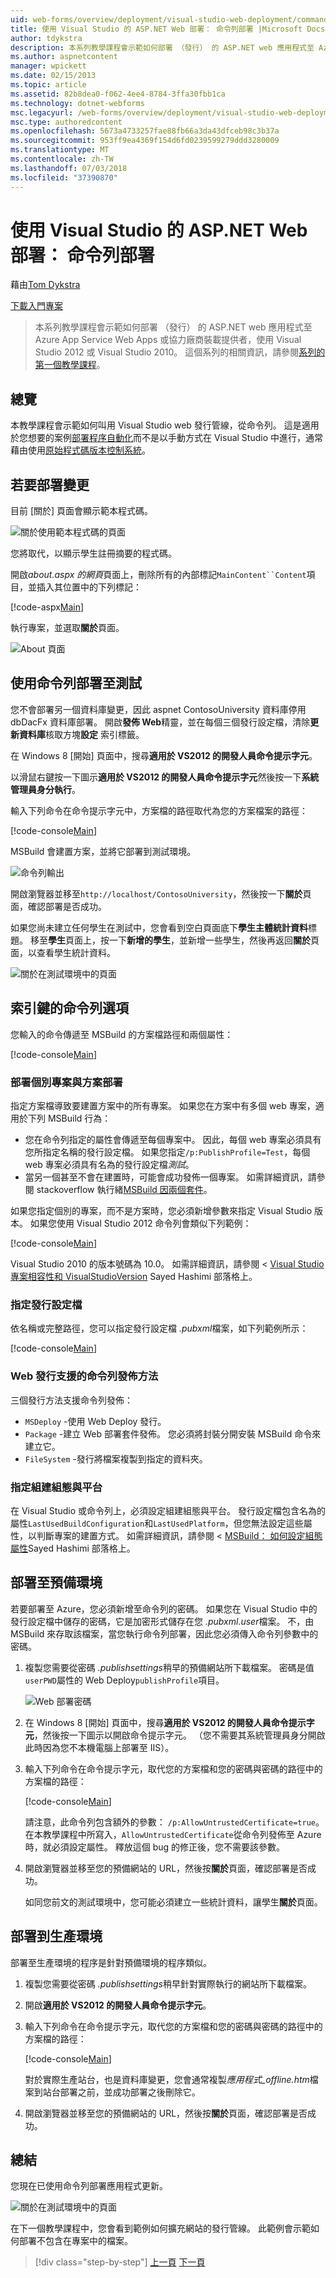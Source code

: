 ```yaml
---
uid: web-forms/overview/deployment/visual-studio-web-deployment/command-line-deployment
title: 使用 Visual Studio 的 ASP.NET Web 部署： 命令列部署 |Microsoft Docs
author: tdykstra
description: 本系列教學課程會示範如何部署 （發行） 的 ASP.NET web 應用程式至 Azure App Service Web Apps 或協力廠商裝載提供者，使用...
ms.author: aspnetcontent
manager: wpickett
ms.date: 02/15/2013
ms.topic: article
ms.assetid: 82b8dea0-f062-4ee4-8784-3ffa30fbb1ca
ms.technology: dotnet-webforms
msc.legacyurl: /web-forms/overview/deployment/visual-studio-web-deployment/command-line-deployment
msc.type: authoredcontent
ms.openlocfilehash: 5673a4733257fae88fb66a3da43dfceb98c3b37a
ms.sourcegitcommit: 953ff9ea4369f154d6fd0239599279ddd3280009
ms.translationtype: MT
ms.contentlocale: zh-TW
ms.lasthandoff: 07/03/2018
ms.locfileid: "37390870"
---
```

<a name="aspnet-web-deployment-using-visual-studio-command-line-deployment"></a>使用 Visual Studio 的 ASP.NET Web 部署： 命令列部署
====================
藉由[Tom Dykstra](https://github.com/tdykstra)

[下載入門專案](http://go.microsoft.com/fwlink/p/?LinkId=282627)

> 本系列教學課程會示範如何部署 （發行） 的 ASP.NET web 應用程式至 Azure App Service Web Apps 或協力廠商裝載提供者，使用 Visual Studio 2012 或 Visual Studio 2010。 這個系列的相關資訊，請參閱[系列的第一個教學課程](introduction.md)。


## <a name="overview"></a>總覽

本教學課程會示範如何叫用 Visual Studio web 發行管線，從命令列。 這是適用於您想要的案例[部署程序自動化](../../../../aspnet/overview/developing-apps-with-windows-azure/building-real-world-cloud-apps-with-windows-azure/continuous-integration-and-continuous-delivery.md)而不是以手動方式在 Visual Studio 中進行，通常藉由使用[原始程式碼版本控制系統](../../../../aspnet/overview/developing-apps-with-windows-azure/building-real-world-cloud-apps-with-windows-azure/source-control.md)。

## <a name="make-a-change-to-deploy"></a>若要部署變更

目前 [關於] 頁面會顯示範本程式碼。

![關於使用範本程式碼的頁面](command-line-deployment/_static/image1.png)

您將取代，以顯示學生註冊摘要的程式碼。

開啟*about.aspx 的網頁*頁面上，刪除所有的內部標記`MainContent``Content`項目，並插入其位置中的下列標記：

[!code-aspx[Main](command-line-deployment/samples/sample1.aspx)]

執行專案，並選取**關於**頁面。

![About 頁面](command-line-deployment/_static/image2.png)

## <a name="deploy-to-test-by-using-the-command-line"></a>使用命令列部署至測試

您不會部署另一個資料庫變更，因此 aspnet ContosoUniversity 資料庫停用 dbDacFx 資料庫部署。 開啟**發佈 Web**精靈，並在每個三個發行設定檔，清除**更新資料庫**核取方塊**設定** 索引標籤。

在 Windows 8 [開始] 頁面中，搜尋**適用於 VS2012 的開發人員命令提示字元**。

以滑鼠右鍵按一下圖示**適用於 VS2012 的開發人員命令提示字元**然後按一下**系統管理員身分執行**。

輸入下列命令在命令提示字元中，方案檔的路徑取代為您的方案檔案的路徑：

[!code-console[Main](command-line-deployment/samples/sample2.cmd)]

MSBuild 會建置方案，並將它部署到測試環境。

![命令列輸出](command-line-deployment/_static/image3.png)

開啟瀏覽器並移至`http://localhost/ContosoUniversity`，然後按一下**關於**頁面，確認部署是否成功。

如果您尚未建立任何學生在測試中，您會看到空白頁面底下**學生主體統計資料**標題。 移至**學生**頁面上，按一下**新增的學生**，並新增一些學生，然後再返回**關於**頁面，以查看學生統計資料。

![關於在測試環境中的頁面](command-line-deployment/_static/image4.png)

## <a name="key-command-line-options"></a>索引鍵的命令列選項

您輸入的命令傳遞至 MSBuild 的方案檔路徑和兩個屬性：

[!code-console[Main](command-line-deployment/samples/sample3.cmd)]

### <a name="deploying-the-solution-versus-deploying-individual-projects"></a>部署個別專案與方案部署

指定方案檔導致要建置方案中的所有專案。 如果您在方案中有多個 web 專案，適用於下列 MSBuild 行為：

- 您在命令列指定的屬性會傳遞至每個專案中。 因此，每個 web 專案必須具有您所指定名稱的發行設定檔。 如果您指定`/p:PublishProfile=Test`，每個 web 專案必須具有名為的發行設定檔*測試*。
- 當另一個甚至不會在建置時，可能會成功發佈一個專案。 如需詳細資訊，請參閱 stackoverflow 執行緒[MSBuild 因兩個套件](http://stackoverflow.com/questions/14226451/msbuild-fails-with-two-packages)。

如果您指定個別的專案，而不是方案時，您必須新增參數來指定 Visual Studio 版本。 如果您使用 Visual Studio 2012 命令列會類似下列範例：

[!code-console[Main](command-line-deployment/samples/sample4.cmd?highlight=1)]

Visual Studio 2010 的版本號碼為 10.0。 如需詳細資訊，請參閱 < [Visual Studio 專案相容性和 VisualStudioVersion](http://sedodream.com/2012/08/19/VisualStudioProjectCompatabilityAndVisualStudioVersion.aspx) Sayed Hashimi 部落格上。

### <a name="specifying-the-publish-profile"></a>指定發行設定檔

依名稱或完整路徑，您可以指定發行設定檔 *.pubxml*檔案，如下列範例所示：

[!code-console[Main](command-line-deployment/samples/sample5.cmd?highlight=1)]

### <a name="web-publish-methods-supported-for-command-line-publishing"></a>Web 發行支援的命令列發佈方法

三個發行方法支援命令列發佈：

- `MSDeploy` -使用 Web Deploy 發行。
- `Package` -建立 Web 部署套件發佈。 您必須將封裝分開安裝 MSBuild 命令來建立它。
- `FileSystem` -發行將檔案複製到指定的資料夾。

### <a name="specifying-the-build-configuration-and-platform"></a>指定組建組態與平台

在 Visual Studio 或命令列上，必須設定組建組態與平台。 發行設定檔包含名為的屬性`LastUsedBuildConfiguration`和`LastUsedPlatform`，但您無法設定這些屬性，以判斷專案的建置方式。 如需詳細資訊，請參閱 < [MSBuild： 如何設定組態屬性](http://sedodream.com/2012/10/27/MSBuildHowToSetTheConfigurationProperty.aspx)Sayed Hashimi 部落格上。

## <a name="deploy-to-staging"></a>部署至預備環境

若要部署至 Azure，您必須新增至命令列的密碼。 如果您在 Visual Studio 中的發行設定檔中儲存的密碼，它是加密形式儲存在您 *.pubxml.user*檔案。 不，由 MSBuild 來存取該檔案，當您執行命令列部署，因此您必須傳入命令列參數中的密碼。

1. 複製您需要從密碼 *.publishsettings*稍早的預備網站所下載檔案。 密碼是值`userPWD`屬性的 Web Deploy`publishProfile`項目。

    ![Web 部署密碼](command-line-deployment/_static/image5.png)
2. 在 Windows 8 [開始] 頁面中，搜尋**適用於 VS2012 的開發人員命令提示字元**，然後按一下圖示以開啟命令提示字元。 （您不需要其系統管理員身分開啟此時因為您不本機電腦上部署至 IIS）。
3. 輸入下列命令在命令提示字元，取代您的方案檔和您的密碼與密碼的路徑中的方案檔的路徑：

    [!code-console[Main](command-line-deployment/samples/sample6.cmd)]

    請注意，此命令列包含額外的參數： `/p:AllowUntrustedCertificate=true`。 在本教學課程中所寫入，`AllowUntrustedCertificate`從命令列發佈至 Azure 時，就必須設定屬性。 釋放這個 bug 的修正後，您不需要該參數。
4. 開啟瀏覽器並移至您的預備網站的 URL，然後按**關於**頁面，確認部署是否成功。

    如同您前文的測試環境中，您可能必須建立一些統計資料，讓學生**關於**頁面。

## <a name="deploy-to-production"></a>部署到生產環境

部署至生產環境的程序是針對預備環境的程序類似。

1. 複製您需要從密碼 *.publishsettings*稍早針對實際執行的網站所下載檔案。
2. 開啟**適用於 VS2012 的開發人員命令提示字元**。
3. 輸入下列命令在命令提示字元，取代您的方案檔和您的密碼與密碼的路徑中的方案檔的路徑：

    [!code-console[Main](command-line-deployment/samples/sample7.cmd)]

    對於實際生產站台，也是資料庫變更，您會通常複製*應用程式\_offline.htm*檔案到站台部署之前，並成功部署之後刪除它。
4. 開啟瀏覽器並移至您的預備網站的 URL，然後按**關於**頁面，確認部署是否成功。

## <a name="summary"></a>總結

您現在已使用命令列部署應用程式更新。

![關於在測試環境中的頁面](command-line-deployment/_static/image6.png)

在下一個教學課程中，您會看到範例如何擴充網站的發行管線。 此範例會示範如何部署不包含在專案中的檔案。

> [!div class="step-by-step"]
> [上一頁](deploying-a-database-update.md)
> [下一頁](deploying-extra-files.md)
